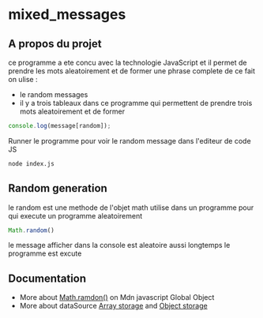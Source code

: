 # mixed_messages 
## A propos du projet 
ce programme a ete concu avec la technologie JavaScript et il permet de prendre les mots aleatoirement et de former une phrase complete de ce fait on ulise :
- le random messages
- il y a trois tableaux dans ce programme qui permettent de prendre trois mots aleatoirement et de former 

```javascript
console.log(message[random]);
```
Runner le  programme pour voir le  random message dans l'editeur de code JS
```bash
node index.js
```
## Random generation

le random est une methode de l'objet math utilise dans un programme pour qui execute un programme aleatoirement

```javascript
Math.random()
```
le message afficher dans la console est aleatoire aussi longtemps le programme est excute

## Documentation
- More about [Math.ramdon()](https://developer.mozilla.org/en-US/docs/Web/JavaScript/Reference/Global_Objects/Math/random) on Mdn javascript Global Object
- More about dataSource [Array storage](https://developer.mozilla.org/en-US/docs/Web/JavaScript/Reference/Global_Objects/Array) and [Object storage](https://developer.mozilla.org/en-US/docs/Web/JavaScript/Reference/Global_Objects/Object)
